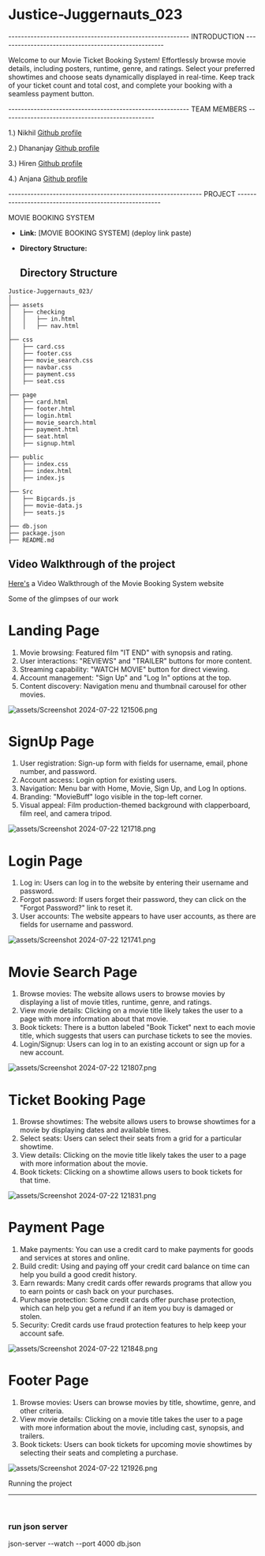 # Justice-Juggernauts_023

--------------------------------------------------------- INTRODUCTION ----------------------------------------------------

Welcome to our Movie Ticket Booking System! Effortlessly browse movie details, including posters, runtime, genre, and ratings. 
Select your preferred showtimes and choose seats dynamically displayed in real-time. 
Keep track of your ticket count and total cost, and complete your booking with a seamless payment button.

--------------------------------------------------------- TEAM MEMBERS ------------------------------------------------

1.) Nikhil <a href="https://github.com/Niks-World"> Github profile <a/>

2.) Dhananjay <a href="https://github.com/Dhananjay155"> Github profile <a/>

3.) Hiren <a href="https://github.com/hirenribadiya"> Github profile <a/>

4.) Anjana <a href="https://github.com/Anjana130997"> Github profile <a/>



------------------------------------------------------------- PROJECT ------------------------------------------------------

MOVIE BOOKING SYSTEM
- **Link:** [MOVIE BOOKING SYSTEM] (deploy link paste)
- **Directory Structure:**

  ## Directory Structure
```
Justice-Juggernauts_023/
│
├── assets
│   ├── checking
│   │   ├── in.html
│   │   ├── nav.html
│
├── css
│   ├── card.css
│   ├── footer.css
│   ├── movie_search.css
│   ├── navbar.css
│   ├── payment.css
│   ├── seat.css
│
├── page
│   ├── card.html
│   ├── footer.html
│   ├── login.html
│   ├── movie_search.html
│   ├── payment.html
│   ├── seat.html
│   ├── signup.html
│
├── public
│   ├── index.css
│   ├── index.html
│   ├── index.js
│
├── Src
│   ├── Bigcards.js
│   ├── movie-data.js
│   ├── seats.js
│
├── db.json
├── package.json
├── README.md
```

## Video Walkthrough of the project
[Here's](https://www.youtube.com/watch?v=yd4g-DF_atw)
 a Video Walkthrough of the Movie Booking System website



Some of the glimpses of our work

<h1>Landing Page </h1> 

1. Movie browsing: Featured film "IT END" with synopsis and rating.
2. User interactions: "REVIEWS" and "TRAILER" buttons for more content.
3. Streaming capability: "WATCH MOVIE" button for direct viewing.
4. Account management: "Sign Up" and "Log In" options at the top.
5. Content discovery: Navigation menu and thumbnail carousel for other movies.

![assets/Screenshot 2024-07-22 121506.png](https://github.com/Dhananjay155/Justice-Juggernauts_023/blob/develop/assets/Screenshot%202024-07-22%20121506.png)

   
<h1>SignUp Page </h1> 

1. User registration: Sign-up form with fields for username, email, phone number, and password.
2. Account access: Login option for existing users.
3. Navigation: Menu bar with Home, Movie, Sign Up, and Log In options.
4. Branding: "MovieBuff" logo visible in the top-left corner.
5. Visual appeal: Film production-themed background with clapperboard, film reel, and camera tripod.

![assets/Screenshot 2024-07-22 121718.png](https://github.com/Dhananjay155/Justice-Juggernauts_023/blob/develop/assets/Screenshot%202024-07-22%20121718.png)

<h1>Login Page </h1> 

1. Log in: Users can log in to the website by entering their username and password.
2. Forgot password: If users forget their password, they can click on the "Forgot Password?" link to reset it.
3. User accounts: The website appears to have user accounts, as there are fields for username and password.

![assets/Screenshot 2024-07-22 121741.png](https://github.com/Dhananjay155/Justice-Juggernauts_023/blob/develop/assets/Screenshot%202024-07-22%20121741.png)

<h1>Movie Search Page </h1> 

1. Browse movies: The website allows users to browse movies by displaying a list of movie titles, runtime, genre, and ratings.
2. View movie details: Clicking on a movie title likely takes the user to a page with more information about that movie.
3. Book tickets: There is a button labeled "Book Ticket" next to each movie title, which suggests that users can purchase tickets to see the movies.
4. Login/Signup: Users can log in to an existing account or sign up for a new account.

![assets/Screenshot 2024-07-22 121807.png](https://github.com/Dhananjay155/Justice-Juggernauts_023/blob/develop/assets/Screenshot%202024-07-22%20121807.png)

<h1>Ticket Booking Page </h1> 

1. Browse showtimes: The website allows users to browse showtimes for a movie by displaying dates and available times.
2. Select seats: Users can select their seats from a grid for a particular showtime.
3. View details: Clicking on the movie title likely takes the user to a page with more information about the movie.
4. Book tickets: Clicking on a showtime allows users to book tickets for that time.

![assets/Screenshot 2024-07-22 121831.png](https://github.com/Dhananjay155/Justice-Juggernauts_023/blob/develop/assets/Screenshot%202024-07-22%20121831.png)

<h1>Payment Page </h1> 

1. Make payments: You can use a credit card to make payments for goods and services at stores and online.
2. Build credit: Using and paying off your credit card balance on time can help you build a good credit history.
3. Earn rewards: Many credit cards offer rewards programs that allow you to earn points or cash back on your purchases.
4. Purchase protection: Some credit cards offer purchase protection, which can help you get a refund if an item you buy is damaged or stolen.
5. Security: Credit cards use fraud protection features to help keep your account safe.

![assets/Screenshot 2024-07-22 121848.png](https://github.com/Dhananjay155/Justice-Juggernauts_023/blob/develop/assets/Screenshot%202024-07-22%20121848.png)

<h1>Footer Page </h1> 

1. Browse movies: Users can browse movies by title, showtime, genre, and other criteria.
2. View movie details: Clicking on a movie title takes the user to a page with more information about the movie, including cast, synopsis, and trailers.
3. Book tickets: Users can book tickets for upcoming movie showtimes by selecting their seats and completing a purchase.

![assets/Screenshot 2024-07-22 121926.png](https://github.com/Dhananjay155/Justice-Juggernauts_023/blob/develop/assets/Screenshot%202024-07-22%20121926.png)





Running the project
<hr/>
<br/>

### run json server

json-server --watch --port 4000 db.json 

